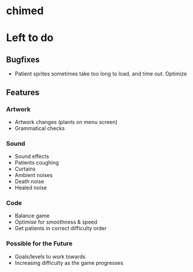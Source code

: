 chimed
======

# Left to do
## Bugfixes
- Patient sprites sometimes take too long to load, and time out. Optimize

## Features
### Artwork
- Artwork changes (plants on menu screen)
- Grammatical checks

### Sound
- Sound effects
 - Patients coughing
 - Curtains
 - Ambient noises
 - Death noise
 - Healed noise

### Code
- Balance game
- Optimise for smoothness & speed
- Get patients in correct difficulty order

### Possible for the Future
- Goals/levels to work towards
- Increasing difficulty as the game progresses

